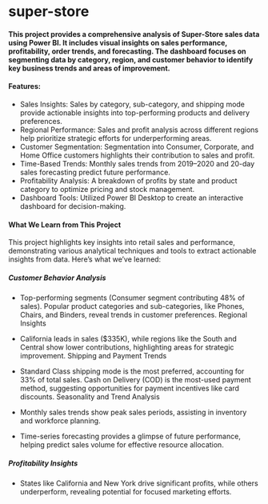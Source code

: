 # super-store
#### This project provides a comprehensive analysis of Super-Store sales data using Power BI. It includes visual insights on sales performance, profitability, order trends, and forecasting. The dashboard focuses on segmenting data by category, region, and customer behavior to identify key business trends and areas of improvement.

#### Features:

- Sales Insights: Sales by category, sub-category, and shipping mode provide actionable insights into top-performing products and delivery preferences.
- Regional Performance: Sales and profit analysis across different regions help prioritize strategic efforts for underperforming areas.
- Customer Segmentation: Segmentation into Consumer, Corporate, and Home Office customers highlights their contribution to sales and profit.
- Time-Based Trends: Monthly sales trends from 2019–2020 and 20-day sales forecasting predict future performance.
- Profitability Analysis: A breakdown of profits by state and product category to optimize pricing and stock management.
- Dashboard Tools: Utilized Power BI Desktop to create an interactive dashboard for decision-making.

#### What We Learn from This Project<br>

This project highlights key insights into retail sales and performance, demonstrating various analytical techniques and tools to extract actionable insights from data. Here’s what we’ve learned:

##### Customer Behavior Analysis

- Top-performing segments (Consumer segment contributing 48% of sales).
  Popular product categories and sub-categories, like Phones, Chairs, and Binders, reveal trends in customer preferences.
  Regional Insights

- California leads in sales ($335K), while regions like the South and Central show lower contributions, highlighting areas for strategic improvement.
Shipping and Payment Trends

- Standard Class shipping mode is the most preferred, accounting for 33% of total sales.
  Cash on Delivery (COD) is the most-used payment method, suggesting opportunities for payment incentives like card discounts.
  Seasonality and Trend Analysis

- Monthly sales trends show peak sales periods, assisting in inventory and workforce planning.

- Time-series forecasting provides a glimpse of future performance, helping predict sales volume for effective resource allocation.
##### Profitability Insights

- States like California and New York drive significant profits, while others underperform, revealing potential for focused marketing efforts.

  
